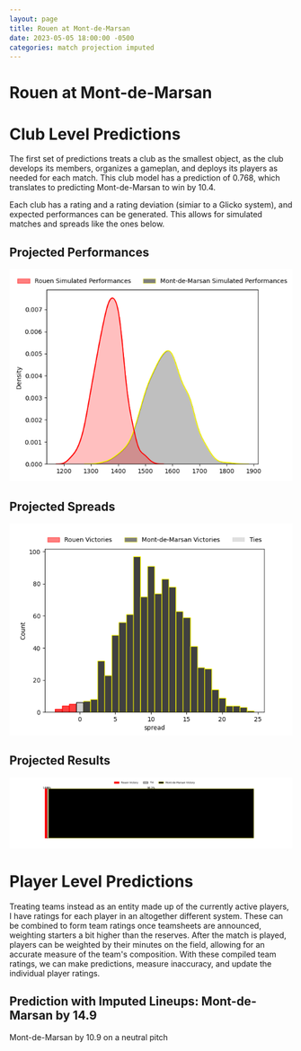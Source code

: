 ```yaml
---  
layout: page  
title: Rouen at Mont-de-Marsan  
date: 2023-05-05 18:00:00 -0500  
categories: match projection imputed  
---
```

# Rouen at Mont-de-Marsan

# Club Level Predictions


The first set of predictions treats a club as the smallest object, as the club develops its members, organizes a gameplan, and deploys its players as needed for each match. This club model has a prediction of 0.768, which translates to predicting Mont-de-Marsan to win by 10.4.

Each club has a rating and a rating deviation (simiar to a Glicko system), and expected performances can be generated. This allows for simulated matches and spreads like the ones below.
## Projected Performances


![Projected Performances](plots/performances_2023-05-05-Mont-de-Marsan-Rouen.png)
## Projected Spreads


![Projected Spreads](plots/spreads_2023-05-05-Mont-de-Marsan-Rouen.png)
## Projected Results


![Projected Results](plots/resultbar_2023-05-05-Mont-de-Marsan-Rouen.png)
# Player Level Predictions


Treating teams instead as an entity made up of the currently active players, I have ratings for each player in an altogether different system. These can be combined to form team ratings once teamsheets are announced, weighting starters a bit higher than the reserves. After the match is played, players can be weighted by their minutes on the field, allowing for an accurate measure of the team's composition. With these compiled team ratings, we can make predictions, measure inaccuracy, and update the individual player ratings.
## Prediction with Imputed Lineups: Mont-de-Marsan by 14.9


Mont-de-Marsan by 10.9 on a neutral pitch

